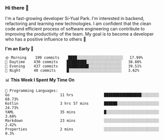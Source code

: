 ### Hi there 👋


I'm a fast-growing developer Si-Yual Park. I'm interested in backend, refactoring and learning new technologies. I am confident that the clean code and efficient process of software engineering can contribute to improving the productivity of the team. My goal is to become a developer who has a positive influence to others 🔭

<!--START_SECTION:waka-->
**I'm an Early 🐤** 

```text
🌞 Morning    199 commits    ████░░░░░░░░░░░░░░░░░░░░░   17.99% 
🌆 Daytime    430 commits    █████████░░░░░░░░░░░░░░░░   38.88% 
🌃 Evening    437 commits    ██████████░░░░░░░░░░░░░░░   39.51% 
🌙 Night      40 commits     █░░░░░░░░░░░░░░░░░░░░░░░░   3.62%

```


📊 **This Week I Spent My Time On** 

```text
💬 Programming Languages: 
Go                       11 hrs              █████████████████░░░░░░░░   68.73% 
Kotlin                   3 hrs 57 mins       ██████░░░░░░░░░░░░░░░░░░░   24.73% 
YAML                     35 mins             █░░░░░░░░░░░░░░░░░░░░░░░░   3.68% 
Markdown                 23 mins             ░░░░░░░░░░░░░░░░░░░░░░░░░   2.42% 
Properties               2 mins              ░░░░░░░░░░░░░░░░░░░░░░░░░   0.3%

```


<!--END_SECTION:waka-->
